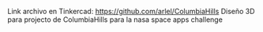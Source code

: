 Link archivo en Tinkercad: https://github.com/arlel/ColumbiaHills
Diseño 3D para projecto de ColumbiaHills para la nasa space apps challenge
